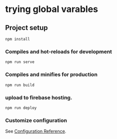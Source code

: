 # trying global varables

## Project setup
```
npm install
```

### Compiles and hot-reloads for development
```
npm run serve
```

### Compiles and minifies for production
```
npm run build
```

### upload to firebase hosting.
```
npm run deploy
```

### Customize configuration
See [Configuration Reference](https://cli.vuejs.org/config/).
